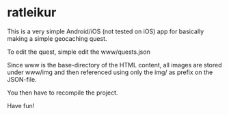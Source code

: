 ratleikur
=========

This is a very simple Android/iOS (not tested on iOS) app for basically making a simple geocaching quest.

To edit the quest, simple edit the www/quests.json

Since www is the base-directory of the HTML content, all images are stored under www/img and then referenced using only the img/ as prefix on the JSON-file.

You then have to recompile the project.

Have fun!
